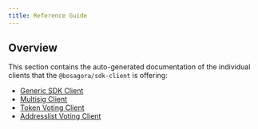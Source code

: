 ```yaml
---
title: Reference Guide
---
```


## Overview

This section contains the auto-generated documentation of the individual clients that the `@bosagora/sdk-client` is offering:

- [Generic SDK Client](./01-client.md)
- [Multisig Client](./02-multisig.md)
- [Token Voting Client](./03-token-voting.md)
- [Addresslist Voting Client](./04-addresslist-voting.md)
